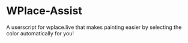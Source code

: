 # WPlace-Assist

A userscript for wplace.live that makes painting easier by selecting the color automatically for you!
